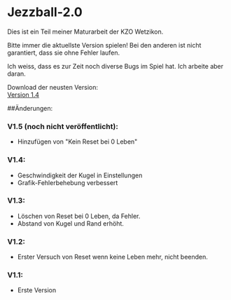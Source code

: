 # Jezzball-2.0

Dies ist ein Teil meiner Maturarbeit der KZO Wetzikon.

Bitte immer die aktuellste Version spielen!
Bei den anderen ist nicht garantiert, dass sie ohne Fehler laufen.

Ich weiss, dass es zur Zeit noch diverse Bugs im Spiel hat. Ich arbeite aber daran.  
  
  
Download der neusten Version:  
[Version 1.4](Jezzball_V1.4.jar?raw=true)  



##Änderungen:
### V1.5 (noch nicht veröffentlicht):
- Hinzufügen von "Kein Reset bei 0 Leben"

### V1.4:
- Geschwindigkeit der Kugel in Einstellungen
- Grafik-Fehlerbehebung verbessert

### V1.3:
- Löschen von Reset bei 0 Leben, da Fehler.
- Abstand von Kugel und Rand erhöht.

### V1.2:
- Erster Versuch von Reset wenn keine Leben mehr, nicht beenden.
	
### V1.1:
- Erste Version
